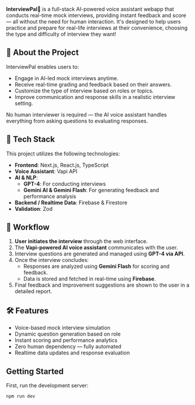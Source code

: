 **InterviewPal👾** is a full-stack AI-powered voice assistant webapp that conducts real-time mock interviews, providing instant feedback and score — all without the need for human interaction. It's designed to help users practice and prepare for real-life interviews at their convenience, choosing the type and difficulty of interview they want!

## 🔎 About the Project

InterviewPal enables users to:
- Engage in AI-led mock interviews anytime.
- Receive real-time grading and feedback based on their answers.
- Customize the type of interview based on roles or topics.
- Improve communication and response skills in a realistic interview setting.

No human interviewer is required — the AI voice assistant handles everything from asking questions to evaluating responses.



## 🚀 Tech Stack

This project utilizes the following technologies:

- **Frontend**: Next.js, React.js, TypeScript  
- **Voice Assistant**: Vapi API 
- **AI & NLP**:
  - **GPT-4**: For conducting interviews
  - **Gemini AI & Gemini Flash**: For generating feedback and performance analysis
- **Backend / Realtime Data**: Firebase & Firestore 
- **Validation**: Zod


## 🔄 Workflow

1. **User initiates the interview** through the web interface.
2. The **Vapi-powered AI voice assistant** communicates with the user.
3. Interview questions are generated and managed using **GPT-4 via API**.
4. Once the interview concludes:
   - Responses are analyzed using **Gemini Flash** for scoring and feedback.
   - Data is stored and fetched in real-time using **Firebase**.
5. Final feedback and improvement suggestions are shown to the user in a detailed report.



## 🛠 Features

- Voice-based mock interview simulation
- Dynamic question generation based on role
- Instant scoring and performance analytics
- Zero human dependency — fully automated
- Realtime data updates and response evaluation


## Getting Started

First, run the development server:

```bash
npm run dev
```
